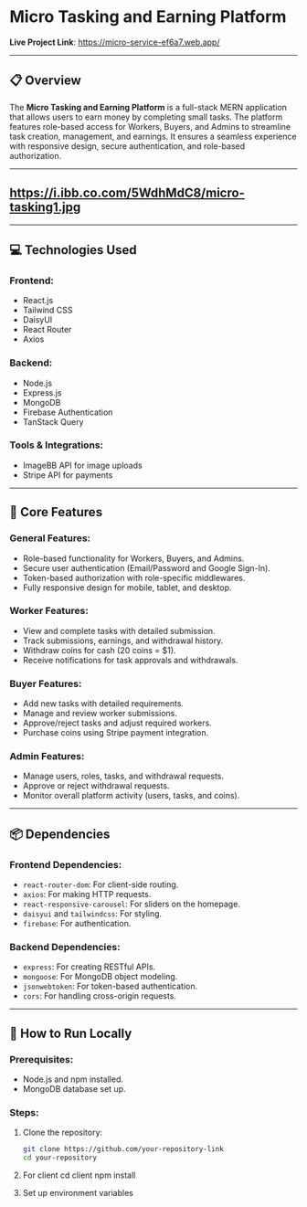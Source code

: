 # Micro Tasking and Earning Platform  

**Live Project Link**: https://micro-service-ef6a7.web.app/  

---

## 📋 Overview  
The **Micro Tasking and Earning Platform** is a full-stack MERN application that allows users to earn money by completing small tasks. The platform features role-based access for Workers, Buyers, and Admins to streamline task creation, management, and earnings. It ensures a seamless experience with responsive design, secure authentication, and role-based authorization.  

---

## https://i.ibb.co.com/5WdhMdC8/micro-tasking1.jpg
  

---

## 💻 Technologies Used  
### Frontend:  
- React.js  
- Tailwind CSS  
- DaisyUI  
- React Router  
- Axios  

### Backend:  
- Node.js  
- Express.js  
- MongoDB  
- Firebase Authentication  
- TanStack Query  

### Tools & Integrations:  
- ImageBB API for image uploads  
- Stripe API for payments  

---

## 🔑 Core Features  

### General Features:  
- Role-based functionality for Workers, Buyers, and Admins.  
- Secure user authentication (Email/Password and Google Sign-In).  
- Token-based authorization with role-specific middlewares.  
- Fully responsive design for mobile, tablet, and desktop.  

### Worker Features:  
- View and complete tasks with detailed submission.  
- Track submissions, earnings, and withdrawal history.  
- Withdraw coins for cash (20 coins = $1).  
- Receive notifications for task approvals and withdrawals.  

### Buyer Features:  
- Add new tasks with detailed requirements.  
- Manage and review worker submissions.  
- Approve/reject tasks and adjust required workers.  
- Purchase coins using Stripe payment integration.  

### Admin Features:  
- Manage users, roles, tasks, and withdrawal requests.  
- Approve or reject withdrawal requests.  
- Monitor overall platform activity (users, tasks, and coins).  

---

## 📦 Dependencies  

### Frontend Dependencies:  
- `react-router-dom`: For client-side routing.  
- `axios`: For making HTTP requests.  
- `react-responsive-carousel`: For sliders on the homepage.  
- `daisyui` and `tailwindcss`: For styling.  
- `firebase`: For authentication.  

### Backend Dependencies:  
- `express`: For creating RESTful APIs.  
- `mongoose`: For MongoDB object modeling.  
- `jsonwebtoken`: For token-based authentication.  
- `cors`: For handling cross-origin requests.  

---

## 🚀 How to Run Locally  

### Prerequisites:  
- Node.js and npm installed.  
- MongoDB database set up.  

### Steps:  
1. Clone the repository:  
   ```bash
   git clone https://github.com/your-repository-link
   cd your-repository
2. For client
cd client
npm install

4. Set up environment variables
   
